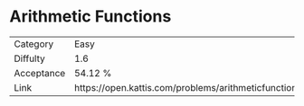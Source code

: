 # Arithmetic Functions

<table>
    <tr>
        <td>Category</td>
        <td>Easy</td>
    </tr>
    <tr>
        <td>Diffulty</td>
        <td>1.6</td>
    </tr>
    <tr>
        <td>Acceptance</td>
        <td>54.12 %</td>
    </tr>
    <tr>
        <td>Link</td>
        <td>https://open.kattis.com/problems/arithmeticfunctions</td>
    </tr>
</table>